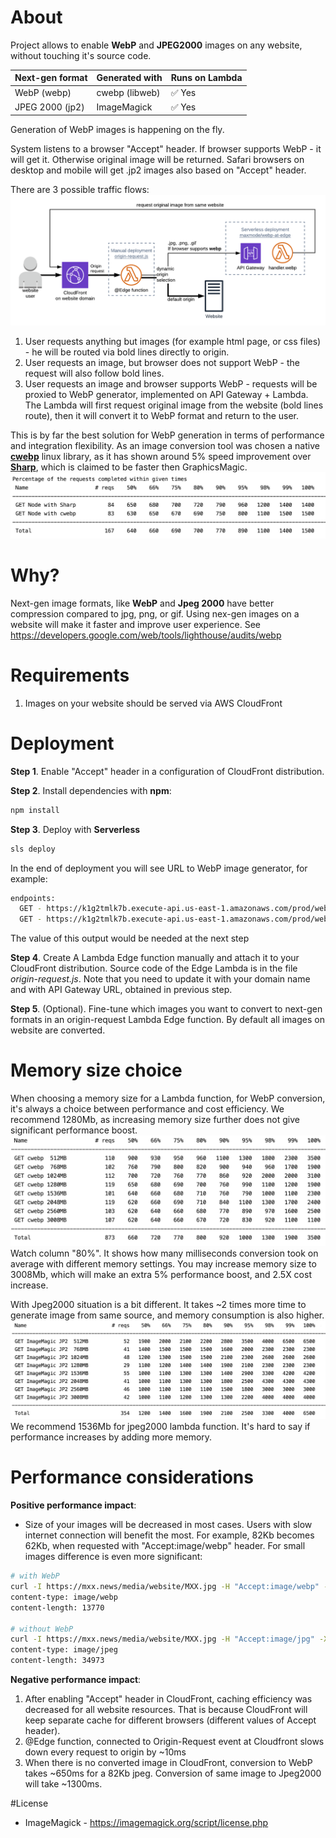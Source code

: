 



# About

Project allows to enable **WebP** and **JPEG2000** images on any website, without touching it's source code.

| Next-gen format | Generated with | Runs on Lambda |
|-----------------|----------------|----------------|
| WebP   (webp)   | cwebp (libweb) |     ✅ Yes     |
| JPEG 2000 (jp2) | ImageMagick    |     ✅ Yes     |  

Generation of WebP images is happening on the fly.

System listens to a browser "Accept" header.
If browser supports WebP - it will get it.
Otherwise original image will be returned.
Safari browsers on desktop and mobile will get .jp2 images also based on "Accept" header. 


There are 3 possible traffic flows:
![WebP at Edge Architecture](architecture.png?raw=true "Title")
1. User requests anything but images (for example html page, or css files) - he will be routed via bold lines directly to origin.
2. User requests an image, but browser does not support WebP - the request will also follow bold lines.
3. User requests an image and browser supports WebP - requests will be proxied to WebP generator, implemented on API Gateway + Lambda.
The Lambda will first request original image from the website (bold lines route), then it will convert it to WebP format and return to the user.  

This is by far the best solution for WebP generation in terms of performance and integration flexibility. 
As an image conversion tool was chosen a native [**cwebp**](https://developers.google.com/speed/webp/download) linux library, as it has shown
around 5% speed improvement over [**Sharp**](https://github.com/lovell/sharp), which is claimed to be faster then GraphicsMagic.
![Sharp and cwebp performance](cwebp_performance.png?raw=true "Title")

# Why?

Next-gen image formats, like **WebP** and **Jpeg 2000** have better compression compared to jpg, png, or gif.
Using nex-gen images on a website will make it faster and improve user experience.
See https://developers.google.com/web/tools/lighthouse/audits/webp



# Requirements

1. Images on your website should be served via AWS CloudFront


# Deployment

**Step 1**. Enable "Accept" header in a configuration of CloudFront distribution.

**Step 2**. Install dependencies with **npm**:
```bash
npm install
```

**Step 3**. Deploy with **Serverless**
```bash
sls deploy
```
In the end of deployment you will see URL to WebP image generator, for example:
```bash
endpoints:
  GET - https://k1g2tmlk7b.execute-api.us-east-1.amazonaws.com/prod/webp
  GET - https://k1g2tmlk7b.execute-api.us-east-1.amazonaws.com/prod/webp/{proxy+}
```
The value of this output would be needed at the next step

**Step 4**. Create A Lambda Edge function manually and attach it to your CloudFront distribution.
Source code of the Edge Lambda is in the file *origin-request.js*.
Note that you need to update it with your domain name and with API Gateway URL, obtained in previous step. 

**Step 5**. (Optional). Fine-tune which images you want to convert to next-gen formats in 
an origin-request Lambda Edge function.
By default all images on website are converted. 

# Memory size choice
When choosing a memory size for a Lambda function, for WebP conversion, it's always a choice between performance and cost efficiency.
We recommend 1280Mb, as increasing memory size further does not give significant performance boost. 
![Choosing memory for cwebp](cwebp_memory_choice.png?raw=true "Title")
Watch column "80%". It shows how many milliseconds conversion took on average with different memory settings.
You may increase memory size to 3008Mb, which will make an extra 5% performance boost, and 2.5X cost increase.

With Jpeg2000 situation is a bit different.
It takes ~2 times more time to generate image from same source, and memory consumption is also higher.
![Choosing memory for jpeg2000](jp2_memory_choice.png?raw=true "Title")
We recommend 1536Mb for jpeg2000 lambda function. It's hard to say if performance increases by adding more memory.


# Performance considerations

**Positive performance impact**:
- Size of your images will be decreased in most cases. Users with slow internet connection will benefit the most.
 For example, 82Kb becomes 62Kb, when requested with "Accept:image/webp" header. 
 For small images difference is even more significant:
 
 ```bash
 # with WebP
 curl -I https://mxx.news/media/website/MXX.jpg -H "Accept:image/webp" -X GET | grep content-
 content-type: image/webp
 content-length: 13770
 
 # without WebP
 curl -I https://mxx.news/media/website/MXX.jpg -H "Accept:image/jpg" -X GET | grep content-
 content-type: image/jpeg
 content-length: 34973
 ```

**Negative performance impact**: 
1. After enabling "Accept" header in CloudFront, caching efficiency was decreased for all website resources.
That is because CloudFront will keep separate cache for different browsers (different values of Accept header).
2. @Edge function, connected to Origin-Request event at Cloudfront slows down every request to origin by ~10ms
3. When there is no converted image in CloudFront, conversion to WebP takes ~650ms for a 82Kb jpeg.
Conversion of same image to Jpeg2000 will take ~1300ms.

#License

- ImageMagick - https://imagemagick.org/script/license.php